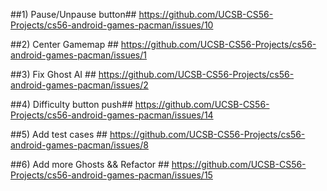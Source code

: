 ##1) Pause/Unpause button##
https://github.com/UCSB-CS56-Projects/cs56-android-games-pacman/issues/10

##2) Center Gamemap ##
https://github.com/UCSB-CS56-Projects/cs56-android-games-pacman/issues/1

##3) Fix Ghost AI ##
https://github.com/UCSB-CS56-Projects/cs56-android-games-pacman/issues/2

##4) Difficulty button push##
https://github.com/UCSB-CS56-Projects/cs56-android-games-pacman/issues/14

##5) Add test cases ##
https://github.com/UCSB-CS56-Projects/cs56-android-games-pacman/issues/8

##6) Add more Ghosts && Refactor ##
https://github.com/UCSB-CS56-Projects/cs56-android-games-pacman/issues/15

